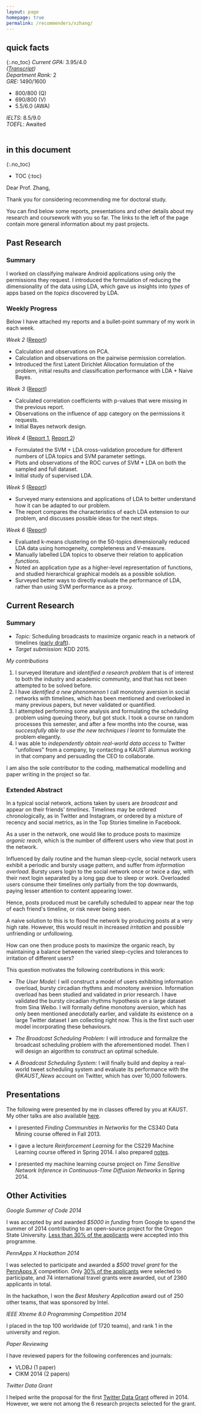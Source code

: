 ```yaml
---
layout: page 
homepage: true
permalink: /recommenders/xzhang/
---
```


<aside>

## quick facts
{:.no_toc}
*Current GPA:* 3.95/4.0<br/>
*([Transcript](/MS_transcript.pdf))*<br/>
*Department Rank:* 2<br/>
*GRE:* 1490/1600
   
   * 800/800 (Q)
   * 690/800 (V)
   * 5.5/6.0 (AWA)

*IELTS*: 8.5/9.0<br/>
*TOEFL*: Awaited<br/>
<br/>

## in this document
{:.no_toc}

* TOC
{:toc}

</aside>

Dear Prof. Zhang,

Thank you for considering recommending me for doctoral study.

You can find below some reports, presentations and other details about
my research and coursework with you so far. The links to the left of
the page contain more general information about my past projects.

## Past Research

### Summary

I worked on classifying malware Android applications using only
the permissions they request. I introduced the formulation of
reducing the dimensionality of the data using LDA, which gave
us insights into *types* of apps based on the *topics*
discovered by LDA.

### Weekly Progress

Below I have attached my reports and a bullet-point summary
of my work in each week.

*Week 2* ([Report](DirectedResearchWeek2.pdf))

   * Calculation and observations on PCA.
   * Calculation and observations on the pairwise permission correlation.
   * Introduced the first Latent Dirichlet Allocation formulation of the
     problem, initial results and classification performance with
     LDA + Naive Bayes.

*Week 3* ([Report](DirectedResearchWeek3.pdf))

   * Calculated correlation coefficients with p-values that were missing
     in the previous report.
   * Observations on the influence of app category on the permissions it
     requests.
   * Initial Bayes network design. 

*Week 4* ([Report 1](DirectedResearchWeek4.1.pdf), [Report 2](DirectedResearchWeek4.2.pdf))

   * Formulated the SVM + LDA cross-validation procedure for different numbers of
     LDA topics and SVM parameter settings.
   * Plots and observations of the ROC curves of SVM + LDA on both the sampled
     and full dataset.
   * Initial study of supervised LDA.

*Week 5* ([Report](DirectedResearchWeek5.pdf))

   * Surveyed many extensions and applications of LDA to better understand how
     it can be adapted to our problem.
   * The report compares the characteristics of each LDA extension to our
     problem, and discusses possible ideas for the next steps.

*Week 6* ([Report](DirectedResearchWeek6.pdf))

   * Evaluated k-means clustering on the 50-topics dimensionally reduced
     LDA data using homogeneity, completeness and V-measure.
   * Manually labelled LDA topics to observe their relation to application
     *functions*.
   * Noted an application *type* as a higher-level representation of functions,
     and studied hierarchical graphical models as a possible solution.
   * Surveyed better ways to directly evaluate the performance of LDA, rather
     than using SVM performance as a proxy.

## Current Research

### Summary

   * *Topic:* Scheduling broadcasts to maximize organic reach in a network of
         timelines ([early draft](https://docs.google.com/document/d/1ZpmqcH9hR4GvjTg99V56tCX41oxmXRO2nhBXYIfduM8/edit?usp=sharing)).<br/>
   * *Target submission:* KDD 2015. 

*My contributions*

   1. I surveyed literature and *identified a research problem* that is of interest
      to both the industry and academic community, and that has not been attempted
      to be solved before.
   2. I have *identified a new phenomenon* I call monotony aversion in social networks
      with timelines, which has been mentioned and overlooked in many previous papers,
      but never validated or quantified.
   3. I attempted performing some analysis and formulating the scheduling problem
      using queuing theory, but got stuck. I took a course on random processes this
      semester, and after a few months into the course, was *successfully able to
      use the new techniques I learnt* to formulate the problem elegantly.
   4. I was able to *independently obtain real-world data access* to Twitter
      "unfollows" from a company, by contacting a KAUST alumnus working in that
      company and persuading the CEO to collaborate.

I am also the sole contributor to the coding, mathematical modelling and paper writing in
the project so far.

### Extended Abstract

In a typical social network, actions taken by users are *broadcast*
and appear on their friends' *timelines*. Timelines may be ordered chronologically,
as in Twitter and Instagram, or ordered by a mixture of recency and social metrics,
as in the Top Stories timeline in Facebook.

As a user in the network, one would like to produce posts to maximize *organic reach*,
which is the number of different users who view that post in the network.

Influenced by daily routine and the human sleep-cycle, social network users exhibit
a periodic and bursty usage pattern, and suffer from *information overload*.
Bursty users login to the social network once or twice a day, with their next
login separated by a long gap due to sleep or work.
Overloaded users consume their timelines only partially from the top downwards,
paying lesser attention to content appearing lower.

Hence, posts produced must be carefully scheduled to appear near the top of each
friend's timeline, or risk never being seen.

A naive solution to this is to flood the network by producing posts at a very
high rate. However, this would result in increased *irritation* and possible
unfriending or unfollowing.

How can one then produce posts to maximize the organic reach, by maintaining a
balance between the varied sleep-cycles and tolerances to irritation of different
users?

This question motivates the following contributions in this work:

   * *The User Model:* I will construct a model of users exhibiting information
      overload, bursty circadian rhythms and monotony aversion. Information overload
      has been studied and validated in prior research. I have
      validated the bursty circadian rhythms hypothesis on a large dataset from
      Sina Weibo. I will formally define monotony aversion, which has only been
      mentioned anecdotally earlier, and validate its existence on a large Twitter
      dataset I am collecting right now. This is the first such user model
      incorporating these behaviours.
   
   * *The Broadcast Scheduling Problem:* I will introduce and formalize the
      broadcast scheduling problem with the aforementioned model. Then I will
      design an algorithm to construct an optimal schedule.
  
   * *A Broadcast Scheduling System:* I will finally build and deploy a real-world
      tweet scheduling system and evaluate its performance with the *@KAUST_News*
      account on Twitter, which has over 10,000 followers.

## Presentations

The following were presented by me in classes offered by you at KAUST. My other
talks are also available [here](/#talks).

   * I presented *Finding Communities in Networks* for the CS340 Data Mining
     course offered in Fall 2013.

<script async class="speakerdeck-embed" data-id="3cbb24b0359b013153d65efb0e8c9625" data-ratio="1.77777777777778" src="//speakerdeck.com/assets/embed.js"></script>

   * I gave a lecture *Reinforcement Learning* for the CS229 Machine Learning course
     offered in Spring 2014. I also prepared [notes](https://www.dropbox.com/s/2aj4tkwntrmddpx/CS229-RL-Notes-Emaad.pdf).

<script async class="speakerdeck-embed" data-id="6fba0c90be9a0131474766935fc535a5" data-ratio="1.77777777777778" src="//speakerdeck.com/assets/embed.js"></script>

   * I presented my machine learning course project on *Time Sensitive Network
     Inference in Continuous-Time Diffusion Networks* in Spring 2014.

<script async class="speakerdeck-embed" data-id="20c84bc0be990131474566935fc535a5" data-ratio="1.77777777777778" src="//speakerdeck.com/assets/embed.js"></script>

## Other Activities

*Google Summer of Code 2014*

I was accepted by and awarded *$5000 in funding* from Google to spend the summer of
2014 contributing to an open-source project for the Oregon State University.
[Less than 30% of the applicants](http://google-opensource.blogspot.in/2014/04/students-announced-for-google-summer-of.html)
were accepted into this programme.

*PennApps X Hackathon 2014*

I was selected to participate and awarded a *$500 travel grant* for the [PennApps X](http://2014f.pennapps.com/)
competition. Only [30% of the applicants](https://medium.com/pennapps-x/pennapps-x-application-stats-655f9a04f991)
were selected to participate, and 74 international travel grants were awarded,
out of 2360 applicants in total.

In the hackathon, I won the *Best Mashery Application* award out of 250 other teams,
that was sponsored by Intel.

*IEEE Xtreme 8.0 Programming Competition 2014*

I placed in the top 100 worldwide (of 1720 teams), and rank 1 in the university and
region.

*Paper Reviewing*

I have reviewed papers for the following conferences and journals:

   * VLDBJ (1 paper)
   * CIKM 2014 (2 papers)

*Twitter Data Grant*

I helped write the proposal for the first [Twitter Data Grant](https://blog.twitter.com/2014/introducing-twitter-data-grants)
offered in 2014. However, we were not among the 6 research projects selected for the grant.
